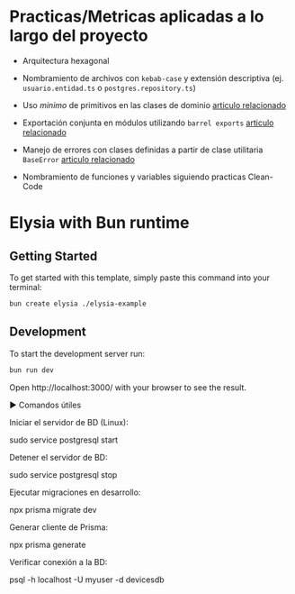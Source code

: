 # Practicas/Metricas aplicadas a lo largo del proyecto

- Arquitectura hexagonal

- Nombramiento de archivos con `kebab-case` y extensión descriptiva (ej. `usuario.entidad.ts` o `postgres.repository.ts`)

- Uso *minimo* de primitivos en las clases de dominio [articulo relacionado](https://medium.com/better-programming/why-you-should-avoid-using-primitive-types-cb55857baa39)

- Exportación conjunta en módulos utilizando `barrel exports` [articulo relacionado](https://alirezahamid.medium.com/simplify-your-javascript-and-typescript-projects-with-barrel-exports-20b73680cbfe)

- Manejo de errores con clases definidas a partir de clase utilitaria `BaseError` [articulo relacionado](https://engineering.udacity.com/handling-errors-like-a-pro-in-typescript-d7a314ad4991)

- Nombramiento de funciones y variables siguiendo practicas Clean-Code

# Elysia with Bun runtime

## Getting Started
To get started with this template, simply paste this command into your terminal:
```bash
bun create elysia ./elysia-example
```

## Development
To start the development server run:
```bash
bun run dev
```

Open http://localhost:3000/ with your browser to see the result.

▶️ Comandos útiles

Iniciar el servidor de BD (Linux):

sudo service postgresql start


Detener el servidor de BD:

sudo service postgresql stop


Ejecutar migraciones en desarrollo:

npx prisma migrate dev


Generar cliente de Prisma:

npx prisma generate


Verificar conexión a la BD:

psql -h localhost -U myuser -d devicesdb
